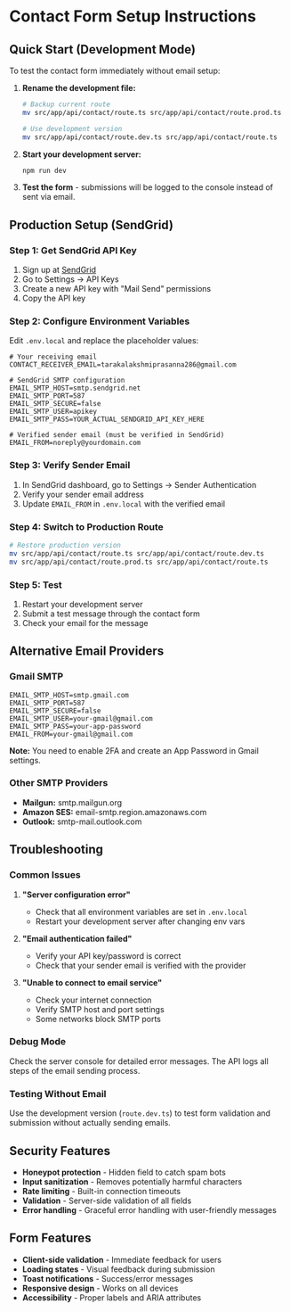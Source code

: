 # Contact Form Setup Instructions

## Quick Start (Development Mode)

To test the contact form immediately without email setup:

1. **Rename the development file:**
   ```bash
   # Backup current route
   mv src/app/api/contact/route.ts src/app/api/contact/route.prod.ts
   
   # Use development version
   mv src/app/api/contact/route.dev.ts src/app/api/contact/route.ts
   ```

2. **Start your development server:**
   ```bash
   npm run dev
   ```

3. **Test the form** - submissions will be logged to the console instead of sent via email.

## Production Setup (SendGrid)

### Step 1: Get SendGrid API Key

1. Sign up at [SendGrid](https://sendgrid.com/)
2. Go to Settings → API Keys
3. Create a new API key with "Mail Send" permissions
4. Copy the API key

### Step 2: Configure Environment Variables

Edit `.env.local` and replace the placeholder values:

```env
# Your receiving email
CONTACT_RECEIVER_EMAIL=tarakalakshmiprasanna286@gmail.com

# SendGrid SMTP configuration
EMAIL_SMTP_HOST=smtp.sendgrid.net
EMAIL_SMTP_PORT=587
EMAIL_SMTP_SECURE=false
EMAIL_SMTP_USER=apikey
EMAIL_SMTP_PASS=YOUR_ACTUAL_SENDGRID_API_KEY_HERE

# Verified sender email (must be verified in SendGrid)
EMAIL_FROM=noreply@yourdomain.com
```

### Step 3: Verify Sender Email

1. In SendGrid dashboard, go to Settings → Sender Authentication
2. Verify your sender email address
3. Update `EMAIL_FROM` in `.env.local` with the verified email

### Step 4: Switch to Production Route

```bash
# Restore production version
mv src/app/api/contact/route.ts src/app/api/contact/route.dev.ts
mv src/app/api/contact/route.prod.ts src/app/api/contact/route.ts
```

### Step 5: Test

1. Restart your development server
2. Submit a test message through the contact form
3. Check your email for the message

## Alternative Email Providers

### Gmail SMTP

```env
EMAIL_SMTP_HOST=smtp.gmail.com
EMAIL_SMTP_PORT=587
EMAIL_SMTP_SECURE=false
EMAIL_SMTP_USER=your-gmail@gmail.com
EMAIL_SMTP_PASS=your-app-password
EMAIL_FROM=your-gmail@gmail.com
```

**Note:** You need to enable 2FA and create an App Password in Gmail settings.

### Other SMTP Providers

- **Mailgun:** smtp.mailgun.org
- **Amazon SES:** email-smtp.region.amazonaws.com
- **Outlook:** smtp-mail.outlook.com

## Troubleshooting

### Common Issues

1. **"Server configuration error"**
   - Check that all environment variables are set in `.env.local`
   - Restart your development server after changing env vars

2. **"Email authentication failed"**
   - Verify your API key/password is correct
   - Check that your sender email is verified with the provider

3. **"Unable to connect to email service"**
   - Check your internet connection
   - Verify SMTP host and port settings
   - Some networks block SMTP ports

### Debug Mode

Check the server console for detailed error messages. The API logs all steps of the email sending process.

### Testing Without Email

Use the development version (`route.dev.ts`) to test form validation and submission without actually sending emails.

## Security Features

- **Honeypot protection** - Hidden field to catch spam bots
- **Input sanitization** - Removes potentially harmful characters
- **Rate limiting** - Built-in connection timeouts
- **Validation** - Server-side validation of all fields
- **Error handling** - Graceful error handling with user-friendly messages

## Form Features

- **Client-side validation** - Immediate feedback for users
- **Loading states** - Visual feedback during submission
- **Toast notifications** - Success/error messages
- **Responsive design** - Works on all devices
- **Accessibility** - Proper labels and ARIA attributes